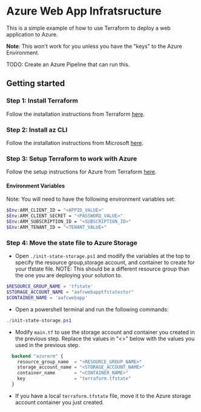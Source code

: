 # Azure Web App Infratsructure

This is a simple example of how to use Terraform to deploy a web application to
Azure.

**Note**: This won't work for you unless you have the "keys" to the Azure Environment.

TODO: Create an Azure Pipeline that can run this.

## Getting started

### **Step 1: Install Terraform**

Follow the installation instructions from Terraform [here](https://learn.hashicorp.com/tutorials/terraform/install-cli?in=terraform/azure-get-started#install-terraform).

### **Step 2: Install az CLI**

Follow the installation instructions from Microsoft [here](https://learn.microsoft.com/en-us/cli/azure/install-azure-cli).

### **Step 3: Setup Terraform to work with Azure**

Follow the setup instructions for Azure from Terraform [here](https://learn.hashicorp.com/tutorials/terraform/azure-build?in=terraform/azure-get-started).

#### **Environment Variables**

Note: You will need to have the following environment variables set:

```bash
$Env:ARM_CLIENT_ID = "<APPID_VALUE>"
$Env:ARM_CLIENT_SECRET = "<PASSWORD_VALUE>"
$Env:ARM_SUBSCRIPTION_ID = "<SUBSCRIPTION_ID>"
$Env:ARM_TENANT_ID = "<TENANT_VALUE>"
```

### **Step 4: Move the state file to Azure Storage**

- Open `./init-state-storage.ps1` and modify the variables at the top to specify the resource group,storage account, and container to create for your tfstate file. NOTE: This should be a different resource group than the one you are deploying your solution to.

```powershell
$RESOURCE_GROUP_NAME = 'tfstate'
$STORAGE_ACCOUNT_NAME = "aafcwebapptfstatestor"
$CONTAINER_NAME = 'aafcwebapp'
```

- Open a powershell terminal and run the following commands:

```powershell
./init-state-storage.ps1
```

- Modify `main.tf` to use the storage account and container you created in the previous step. Replace the values in "<>" below with the values you used in the previous step.

```terraform
  backend "azurerm" {
    resource_group_name  = "<RESOURCE_GROUP_NAME>"
    storage_account_name = "<STORAGE_ACCOUNT_NAME>"
    container_name       = "<CONTAINER_NAME>"
    key                  = "terraform.tfstate"
  }
```

- If you have a local `terraform.tfstate` file, move it to the Azure storage account container you just created.

